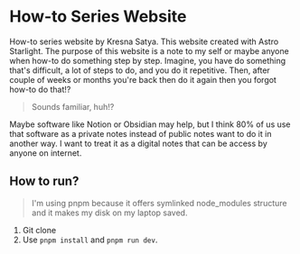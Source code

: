 # How-to Series Website

How-to series website by Kresna Satya. This website created with Astro Starlight. The purpose of this website is a note to my self or maybe anyone when how-to do something step by step. Imagine, you have do something that's difficult, a lot of steps to do, and you do it repetitive. Then, after couple of weeks or months you're back then do it again then you forgot how-to do that!?

> Sounds familiar, huh!?

Maybe software like Notion or Obsidian may help, but I think 80% of us use that software as a private notes instead of public notes want to do it in another way. I want to treat it as a digital notes that can be access by anyone on internet.

## How to run?

> I'm using pnpm because it offers symlinked node_modules structure and it makes my disk on my laptop saved.

1. Git clone
2. Use `pnpm install` and `pnpm run dev`.